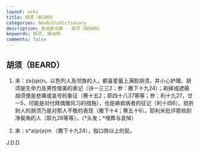 ```yaml
---
layout: wiki
title: 胡须（BEARD）
categories: NewBibleDictionary
description: 圣经新词典 - 胡须（BEARD）
keywords: 胡须, BEARD
comments: false
---
```


## 胡须（BEARD）

1. 来：za{qa{n。以色列人及邻族的人，都喜爱蓄上满脸胡须，并小心护理。胡须是生命力及男性俊美的表记（诗一三三2；参：撒下十九24）；剃掉或遮蔽胡须便是悲痛或哀号的象征（赛十五2；耶四十八37等等；参：利十九27，廿一5，可能是对付拜偶像风习的措施），也是痳疯病者的征记（利十四6）。损折别人的胡须乃是对那人不敬的表现（撒下十4；赛五十6）。耶利米批评那些刮净鬓角的人（耶九26等等）。（*头发；*埋葬与哀悼）

2. 来：s*a{p{a{m （撒下十九24），指口唇以上的髭。

J.D.D.






